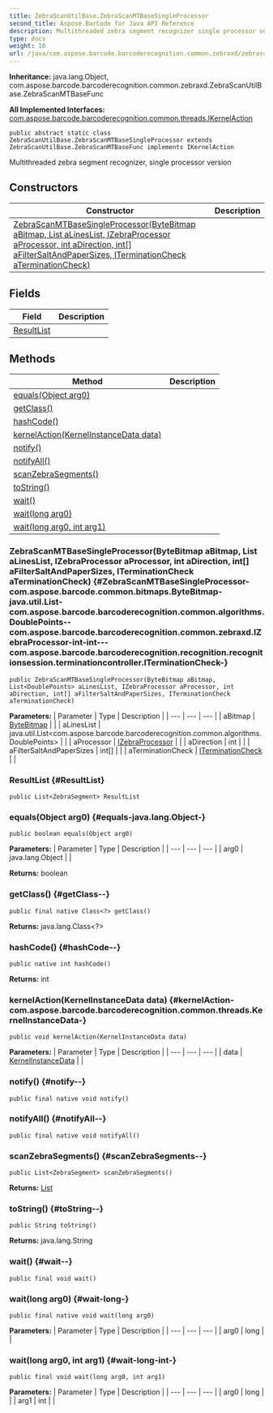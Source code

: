 ```yaml
---
title: ZebraScanUtilBase.ZebraScanMTBaseSingleProcessor
second_title: Aspose.BarCode for Java API Reference
description: Multithreaded zebra segment recognizer single processor version
type: docs
weight: 10
url: /java/com.aspose.barcode.barcoderecognition.common.zebraxd/zebrascanutilbase.zebrascanmtbasesingleprocessor/
---
```

**Inheritance:**
java.lang.Object, com.aspose.barcode.barcoderecognition.common.zebraxd.ZebraScanUtilBase.ZebraScanMTBaseFunc

**All Implemented Interfaces:**
[com.aspose.barcode.barcoderecognition.common.threads.IKernelAction](../../com.aspose.barcode.barcoderecognition.common.threads/ikernelaction)
```
public abstract static class ZebraScanUtilBase.ZebraScanMTBaseSingleProcessor extends ZebraScanUtilBase.ZebraScanMTBaseFunc implements IKernelAction
```

Multithreaded zebra segment recognizer, single processor version
## Constructors

| Constructor | Description |
| --- | --- |
| [ZebraScanMTBaseSingleProcessor(ByteBitmap aBitmap, List<DoublePoints> aLinesList, IZebraProcessor aProcessor, int aDirection, int[] aFilterSaltAndPaperSizes, ITerminationCheck aTerminationCheck)](#ZebraScanMTBaseSingleProcessor-com.aspose.barcode.common.bitmaps.ByteBitmap-java.util.List-com.aspose.barcode.barcoderecognition.common.algorithms.DoublePoints--com.aspose.barcode.barcoderecognition.common.zebraxd.IZebraProcessor-int-int---com.aspose.barcode.barcoderecognition.recognition.recognitionsession.terminationcontroller.ITerminationCheck-) |  |
## Fields

| Field | Description |
| --- | --- |
| [ResultList](#ResultList) |  |
## Methods

| Method | Description |
| --- | --- |
| [equals(Object arg0)](#equals-java.lang.Object-) |  |
| [getClass()](#getClass--) |  |
| [hashCode()](#hashCode--) |  |
| [kernelAction(KernelInstanceData data)](#kernelAction-com.aspose.barcode.barcoderecognition.common.threads.KernelInstanceData-) |  |
| [notify()](#notify--) |  |
| [notifyAll()](#notifyAll--) |  |
| [scanZebraSegments()](#scanZebraSegments--) |  |
| [toString()](#toString--) |  |
| [wait()](#wait--) |  |
| [wait(long arg0)](#wait-long-) |  |
| [wait(long arg0, int arg1)](#wait-long-int-) |  |
### ZebraScanMTBaseSingleProcessor(ByteBitmap aBitmap, List<DoublePoints> aLinesList, IZebraProcessor aProcessor, int aDirection, int[] aFilterSaltAndPaperSizes, ITerminationCheck aTerminationCheck) {#ZebraScanMTBaseSingleProcessor-com.aspose.barcode.common.bitmaps.ByteBitmap-java.util.List-com.aspose.barcode.barcoderecognition.common.algorithms.DoublePoints--com.aspose.barcode.barcoderecognition.common.zebraxd.IZebraProcessor-int-int---com.aspose.barcode.barcoderecognition.recognition.recognitionsession.terminationcontroller.ITerminationCheck-}
```
public ZebraScanMTBaseSingleProcessor(ByteBitmap aBitmap, List<DoublePoints> aLinesList, IZebraProcessor aProcessor, int aDirection, int[] aFilterSaltAndPaperSizes, ITerminationCheck aTerminationCheck)
```


**Parameters:**
| Parameter | Type | Description |
| --- | --- | --- |
| aBitmap | [ByteBitmap](../../com.aspose.barcode.common.bitmaps/bytebitmap) |  |
| aLinesList | java.util.List<com.aspose.barcode.barcoderecognition.common.algorithms.DoublePoints> |  |
| aProcessor | [IZebraProcessor](../../com.aspose.barcode.barcoderecognition.common.zebraxd/izebraprocessor) |  |
| aDirection | int |  |
| aFilterSaltAndPaperSizes | int[] |  |
| aTerminationCheck | [ITerminationCheck](../../com.aspose.barcode.barcoderecognition.recognition.recognitionsession.terminationcontroller/iterminationcheck) |  |

### ResultList {#ResultList}
```
public List<ZebraSegment> ResultList
```


### equals(Object arg0) {#equals-java.lang.Object-}
```
public boolean equals(Object arg0)
```




**Parameters:**
| Parameter | Type | Description |
| --- | --- | --- |
| arg0 | java.lang.Object |  |

**Returns:**
boolean
### getClass() {#getClass--}
```
public final native Class<?> getClass()
```




**Returns:**
java.lang.Class<?>
### hashCode() {#hashCode--}
```
public native int hashCode()
```




**Returns:**
int
### kernelAction(KernelInstanceData data) {#kernelAction-com.aspose.barcode.barcoderecognition.common.threads.KernelInstanceData-}
```
public void kernelAction(KernelInstanceData data)
```




**Parameters:**
| Parameter | Type | Description |
| --- | --- | --- |
| data | [KernelInstanceData](../../com.aspose.barcode.barcoderecognition.common.threads/kernelinstancedata) |  |

### notify() {#notify--}
```
public final native void notify()
```




### notifyAll() {#notifyAll--}
```
public final native void notifyAll()
```




### scanZebraSegments() {#scanZebraSegments--}
```
public List<ZebraSegment> scanZebraSegments()
```




**Returns:**
[List](../../java.util/list)
### toString() {#toString--}
```
public String toString()
```




**Returns:**
java.lang.String
### wait() {#wait--}
```
public final void wait()
```




### wait(long arg0) {#wait-long-}
```
public final native void wait(long arg0)
```




**Parameters:**
| Parameter | Type | Description |
| --- | --- | --- |
| arg0 | long |  |

### wait(long arg0, int arg1) {#wait-long-int-}
```
public final void wait(long arg0, int arg1)
```




**Parameters:**
| Parameter | Type | Description |
| --- | --- | --- |
| arg0 | long |  |
| arg1 | int |  |

